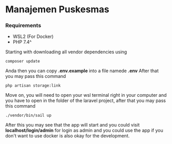 # Manajemen Puskesmas

<!-- Requirement -->
### Requirements
- WSL2 (For Docker)
- PHP 7.4^


Starting with downloading all vendor dependencies using 

```
composer update
```

Anda then you can copy **.env.example** into a file namede **.env** After that you may pass this command 

<!-- For linking the storage and public folder -->
```
php artisan storage:link
```

Move on, you will need to open your wsl terminal right in your computer and you have to open in the folder of the laravel project, after that you may pass this command

```
./vendor/bin/sail up
```

After this you may see that the app will start and you could visit **localhost/login/admin** for login as admin and you could use the app if you don't want to use docker is also okay for the development.
